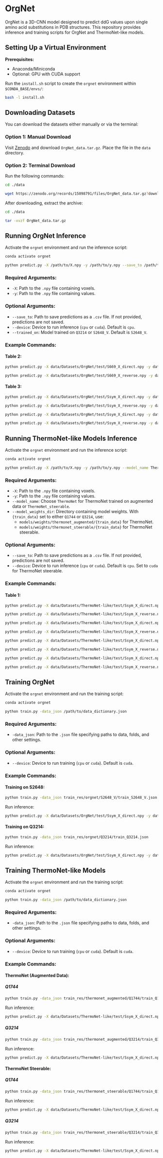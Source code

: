# OrgNet

OrgNet is a 3D-CNN model designed to predict ddG values upon single amino acid substitutions in PDB structures. This repository provides inference and training scripts for OrgNet and ThermoNet-like models.


## Setting Up a Virtual Environment

**Prerequisites:**
- Anaconda/Miniconda
- Optional: GPU with CUDA support

Run the `install.sh` script to create the `orgnet` environment within `$CONDA_BASE/envs/`:

```bash
bash -l install.sh
```


## Downloading Datasets

You can download the datasets either manually or via the terminal:

### Option 1: Manual Download
Visit [Zenodo](https://zenodo.org/records/15098791) and download `OrgNet_data.tar.gz`. Place the file in the `data` directory.

### Option 2: Terminal Download
Run the following commands:
```bash
cd ./data

wget https://zenodo.org/records/15098791/files/OrgNet_data.tar.gz?download=1 -O OrgNet_data.tar.gz
```

After downloading, extract the archive:
```bash
cd ./data

tar -xvzf OrgNet_data.tar.gz
```


## Running OrgNet Inference

Activate the `orgnet` environment and run the inference script:
```bash
conda activate orgnet

python predict.py -X /path/to/X.npy -y /path/to/y.npy --save_to /path/to/predictions.csv --device cpu --trained_on S2648_V
```

### Required Arguments:
- `-X`: Path to the `.npy` file containing voxels.
- `-y`: Path to the `.npy` file containing values.

### Optional Arguments:
- `--save_to`: Path to save predictions as a `.csv` file. If not provided, predictions are not saved.
- `--device`: Device to run inference (`cpu` or `cuda`). Default is `cpu`.
- `--trained_on`: Model trained on `Q3214` or `S2648_V`. Default is `S2648_V`.

### Example Commands:
#### Table 2:
```bash
python predict.py -X data/Datasets/OrgNet/test/S669_X_direct.npy -y data/Datasets/OrgNet/test/S669_y_direct.npy --device cpu --trained_on S2648_V

python predict.py -X data/Datasets/OrgNet/test/S669_X_reverse.npy -y data/Datasets/OrgNet/test/S669_y_reverse.npy --device cpu --trained_on S2648_V
```

#### Table 3:
```bash
python predict.py -X data/Datasets/OrgNet/test/Ssym_X_direct.npy -y data/Datasets/OrgNet/test/Ssym_y_direct.npy --device cpu --trained_on S2648_V

python predict.py -X data/Datasets/OrgNet/test/Ssym_X_reverse.npy -y data/Datasets/OrgNet/test/Ssym_y_reverse.npy --device cpu --trained_on S2648_V

python predict.py -X data/Datasets/OrgNet/test/Ssym_X_direct.npy -y data/Datasets/OrgNet/test/Ssym_y_direct.npy --device cpu --trained_on Q3214

python predict.py -X data/Datasets/OrgNet/test/Ssym_X_reverse.npy -y data/Datasets/OrgNet/test/Ssym_y_reverse.npy --device cpu --trained_on Q3214
```

## Running ThermoNet-like Models Inference

Activate the `orgnet` environment and run the inference script:
```bash
conda activate orgnet

python predict.py -X /path/to/X.npy -y /path/to/y.npy --model_name ThermoNet --model_weights_dir models/weights/thermonet_augmented/Q1744 --save_to /path/to/predictions.csv --device cuda
```

### Required Arguments:
- `-X`: Path to the `.npy` file containing voxels.
- `-y`: Path to the `.npy` file containing values.
- `--model_name`: Choose `ThermoNet` for ThermoNet trained on augmented data or `ThermoNet_steerable`.
- `--model_weights_dir`: Directory containing model weights. With `{train_data}` set to either `Q1744` or `Q3214`, use:
  - `models/weights/thermonet_augmented/{train_data}` for ThermoNet.
  - `models/weights/thermonet_steerable/{train_data}` for ThermoNet steerable.

### Optional Arguments:
- `--save_to`: Path to save predictions as a `.csv` file. If not provided, predictions are not saved.
- `--device`: Device to run inference (`cpu` or `cuda`). Default is `cpu`. Set to `cuda` for ThermoNet steerable.

### Example Commands:
#### Table 1:
```bash
python predict.py -X data/Datasets/ThermoNet-like/test/Ssym_X_direct.npy -y data/Datasets/ThermoNet-like/test/Ssym_y_direct.npy --model_name ThermoNet --model_weights_dir models/weights/thermonet_augmented/Q1744

python predict.py -X data/Datasets/ThermoNet-like/test/Ssym_X_reverse.npy -y data/Datasets/ThermoNet-like/test/Ssym_y_reverse.npy --model_name ThermoNet --model_weights_dir models/weights/thermonet_augmented/Q1744

python predict.py -X data/Datasets/ThermoNet-like/test/Ssym_X_direct.npy -y data/Datasets/ThermoNet-like/test/Ssym_y_direct.npy --model_name ThermoNet_steerable --model_weights_dir models/weights/thermonet_steerable/Q1744 --device cuda

python predict.py -X data/Datasets/ThermoNet-like/test/Ssym_X_reverse.npy -y data/Datasets/ThermoNet-like/test/Ssym_y_reverse.npy --model_name ThermoNet_steerable --model_weights_dir models/weights/thermonet_steerable/Q1744 --device cuda

python predict.py -X data/Datasets/ThermoNet-like/test/Ssym_X_direct.npy -y data/Datasets/ThermoNet-like/test/Ssym_y_direct.npy --model_name ThermoNet --model_weights_dir models/weights/thermonet_augmented/Q3214

python predict.py -X data/Datasets/ThermoNet-like/test/Ssym_X_reverse.npy -y data/Datasets/ThermoNet-like/test/Ssym_y_reverse.npy --model_name ThermoNet --model_weights_dir models/weights/thermonet_augmented/Q3214

python predict.py -X data/Datasets/ThermoNet-like/test/Ssym_X_direct.npy -y data/Datasets/ThermoNet-like/test/Ssym_y_direct.npy --model_name ThermoNet_steerable --model_weights_dir models/weights/thermonet_steerable/Q3214 --device cuda

python predict.py -X data/Datasets/ThermoNet-like/test/Ssym_X_reverse.npy -y data/Datasets/ThermoNet-like/test/Ssym_y_reverse.npy --model_name ThermoNet_steerable --model_weights_dir models/weights/thermonet_steerable/Q3214 --device cuda
```


## Training OrgNet

Activate the `orgnet` environment and run the training script:
```bash
conda activate orgnet

python train.py -data_json /path/to/data_dictionary.json
```

### Required Arguments:
- `-data_json`: Path to the `.json` file specifying paths to data, folds, and other settings.

### Optional Arguments:
- `--device`: Device to run training (`cpu` or `cuda`). Default is `cuda`.

### Example Commands:
#### Training on S2648:
```bash
python train.py -data_json train_res/orgnet/S2648_V/train_S2648_V.json
```
Run inference:
```bash
python predict.py -X data/Datasets/OrgNet/test/Ssym_X_direct.npy -y data/Datasets/OrgNet/test/Ssym_y_direct.npy --model_name OrgNet --model_weights_dir train_res/orgnet/S2648_V --trained_on S2648_V
```

#### Training on Q3214:
```bash
python train.py -data_json train_res/orgnet/Q3214/train_Q3214.json
```
Run inference:
```bash
python predict.py -X data/Datasets/OrgNet/test/Ssym_X_direct.npy -y data/Datasets/OrgNet/test/Ssym_y_direct.npy --model_name OrgNet --model_weights_dir train_res/orgnet/Q3214 --trained_on Q3214
```


## Training ThermoNet-like Models

Activate the `orgnet` environment and run the training script:
```bash
conda activate orgnet

python train.py -data_json /path/to/data_dictionary.json
```

### Required Arguments:
- `-data_json`: Path to the `.json` file specifying paths to data, folds, and other settings.

### Optional Arguments:
- `--device`: Device to run training (`cpu` or `cuda`). Default is `cuda`.

### Example Commands:
#### ThermoNet (Augmented Data):
##### Q1744
```bash
python train.py -data_json train_res/thermonet_augmented/Q1744/train_Q1744.json
```
Run inference:
```bash
python predict.py -X data/Datasets/ThermoNet-like/test/Ssym_X_direct.npy -y data/Datasets/ThermoNet-like/test/Ssym_y_direct.npy --model_name ThermoNet --model_weights_dir train_res/thermonet_augmented/Q1744
```

##### Q3214
```bash
python train.py -data_json train_res/thermonet_augmented/Q3214/train_Q3214.json
```
Run inference:
```bash
python predict.py -X data/Datasets/ThermoNet-like/test/Ssym_X_direct.npy -y data/Datasets/ThermoNet-like/test/Ssym_y_direct.npy --model_name ThermoNet --model_weights_dir train_res/thermonet_augmented/Q3214
```

#### ThermoNet Steerable:
##### Q1744
```bash
python train.py -data_json train_res/thermonet_steerable/Q1744/train_Q1744.json
```
Run inference:
```bash
python predict.py -X data/Datasets/ThermoNet-like/test/Ssym_X_direct.npy -y data/Datasets/ThermoNet-like/test/Ssym_y_direct.npy --model_name ThermoNet_steerable --model_weights_dir train_res/thermonet_steerable/Q1744 --device cuda
```

##### Q3214
```bash
python train.py -data_json train_res/thermonet_steerable/Q3214/train_Q3214.json
```
Run inference:
```bash
python predict.py -X data/Datasets/ThermoNet-like/test/Ssym_X_direct.npy -y data/Datasets/ThermoNet-like/test/Ssym_y_direct.npy --model_name ThermoNet_steerable --model_weights_dir train_res/thermonet_steerable/Q3214 --device cuda
```